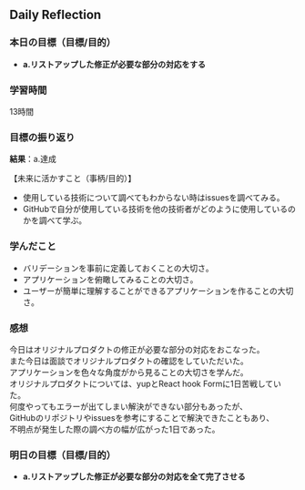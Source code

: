 ## Daily Reflection

### 本日の目標（目標/目的）
- **a.リストアップした修正が必要な部分の対応をする**  

### 学習時間
13時間

### 目標の振り返り
**結果**：a.達成

【未来に活かすこと（事柄/目的）】
- 使用している技術について調べてもわからない時はissuesを調べてみる。
- GitHubで自分が使用している技術を他の技術者がどのように使用しているのかを調べて学ぶ。

### 学んだこと
- バリデーションを事前に定義しておくことの大切さ。
- アプリケーションを俯瞰してみることの大切さ。
- ユーザーが簡単に理解することができるアプリケーションを作ることの大切さ。

### 感想
今日はオリジナルプロダクトの修正が必要な部分の対応をおこなった。  
また今日は面談でオリジナルプロダクトの確認をしていただいた。  
アプリケーションを色々な角度がから見ることの大切さを学んだ。  
オリジナルプロダクトについては、yupとReact hook Formに1日苦戦していた。  
何度やってもエラーが出てしまい解決ができない部分もあったが、  
GitHubのリポジトリやissuesを参考にすることで解決できたこともあり、  
不明点が発生した際の調べ方の幅が広がった1日であった。  

### 明日の目標（目標/目的）
- **a.リストアップした修正が必要な部分の対応を全て完了させる**  